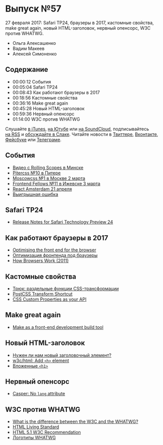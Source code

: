 # Выпуск №57

27 февраля 2017: Safari TP24, браузеры в 2017, кастомные свойства, make great again, новый HTML-заголовок, нервный опенсорс, W3C против WHATWG.

- Ольга Алексашенко
- Вадим Макеев
- Алексей Симоненко

## Содержание

- 00:00:12 События
- 00:05:04 Safari TP24
- 00:08:43 Как работают браузеры в 2017
- 00:18:56 Кастомные свойства
- 00:36:16 Make great again
- 00:45:28 Новый HTML-заголовок
- 00:59:36 Нервный опенсорс
- 01:14:00 W3C против WHATWG

Слушайте [в iTunes](https://itunes.apple.com/ru/podcast/veb-standarty/id1080500016), [на Ютубе](https://www.youtube.com/playlist?list=PLMBnwIwFEFHcwuevhsNXkFTcadeX5R1Go) или [на SoundCloud](https://soundcloud.com/web-standards), подписывайтесь [на RSS](https://web-standards.ru/podcast/feed/) и [обсуждайте в Слаке](http://slack.web-standards.ru/). Читайте новости в [Твиттере](https://twitter.com/webstandards_ru), [Вконтакте](https://vk.com/webstandards_ru), [Фейсбуке](https://www.facebook.com/webstandardsru) или [Телеграме](https://t.me/webstandards_ru).

## События

- [Видео с Rolling Scopes в Минске](https://youtu.be/CGfnGczxKAI?list=PLe--kalBDwjiiVq-AxoChmYbArhioKhQw)
- [Pitercss №10 в Питере](https://pitercss.timepad.ru/event/442550/)
- [Moscowcss №1 в Москве 2 марта](https://moscowcss.timepad.ru/event/443474/)
- [Frontend Fellows №11 в Ижевске 3 марта](https://frontendfellows.timepad.ru/event/448864/)
- [React Amsterdam 21 апреля](https://react.amsterdam/)
- [Выигрышная ошибка](https://github.com/pitercss/pitercss.com/issues/10)

## Safari TP24

- [Release Notes for Safari Technology Preview 24](https://webkit.org/blog/7423/release-notes-for-safari-technology-preview-24/)

## Как работают браузеры в 2017

- [Optimising the front end for the browser](https://dev.to/sanjsanj/optimising-the-front-end-for-thebrowser)
- [Оптимизация фронтенда под браузеры](https://habrahabr.ru/company/badoo/blog/322988/)
- [How Browsers Work (2011)](https://www.html5rocks.com/en/tutorials/internals/howbrowserswork/)

## Кастомные свойства

- [Трюк: раздельные функции CSS-трансформации](http://css-live.ru/tricks/tryuk-razdelnye-funkcii-css-transformacii.html)
- [PostCSS Transform Shortcut](https://github.com/jonathantneal/postcss-transform-shortcut)
- [CSS Custom Properties as your API](https://sgom.es/posts/2017-02-17-css-custom-properties-as-your-api/)

## Make great again

- [Make as a front-end development build tool](http://eprev.org/2017/02/20/make-as-a-front-end-development-build-tool/)

## Новый HTML-заголовок

- [Нужен ли нам новый заголовочный элемент?](http://css-live.ru/html5/nuzhen-li-nam-novyj-zagolovochnyj-element.html)
- [w3c/html: Add `<h>` element](https://github.com/w3c/html/issues/774)
- [Вложенные `<h1>`](https://jsbin.com/jucorev/edit?html,output)

## Нервный опенсорс

- [Casper: No `lang` attribute](https://github.com/TryGhost/Casper/issues/286)

## W3C против WHATWG

- [What is the difference between the W3C and the WHATWG?](https://redd.it/5swe9b)
- [HTML Living Standard](https://html.spec.whatwg.org/multipage/)
- [HTML 5.1 W3C Recommendation](https://www.w3.org/TR/html51/)
- [Логотипы WHATWG](https://resources.whatwg.org/)
